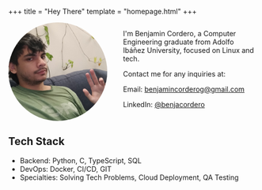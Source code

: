 +++
title = "Hey There"
template = "homepage.html"
+++
<style>
.container {
  display: flex;
  align-items: flex-start;
  gap: 2rem;
  flex-direction: row-reverse;
}

.profile-img {
  width: 200px;
  height: 200px;
  border-radius: 50%;
  object-fit: cover;
}

@media (max-width: 768px) {
  .container {
    flex-direction: column;
    align-items: center;
    text-align: center;
  }
  
  .profile-img {
    margin-bottom: 1rem;
  }
}
</style>

<div class="container">
<div>
<p>I'm Benjamin Cordero, a Computer Engineering graduate from Adolfo Ibáñez University, focused on Linux and tech. </p>
<p>Contact me for any inquiries at: </p>
<p><i class="fas fa-envelope"> </i> Email: <a href="mailto:benjamincorderog@gmail.com">benjamincorderog@gmail.com</a>
<p><i class="fab fa-linkedin"></i> LinkedIn: <a href="https://www.linkedin.com/in/benjacordero/">@benjacordero</a></p>
</div>
<img src="hello.jpg" alt="Profile picture" class="profile-img">
</div>

## Tech Stack
- Backend: Python, C, TypeScript, SQL
- DevOps: Docker, CI/CD, GIT
- Specialties: Solving Tech Problems, Cloud Deployment, QA Testing
